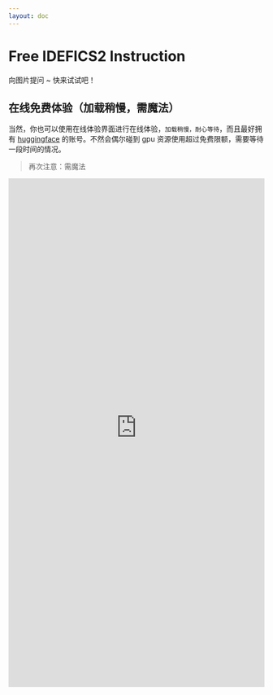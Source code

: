 ```yaml
---
layout: doc
---
```


# Free IDEFICS2 Instruction

向图片提问 ~ 快来试试吧！

## 在线免费体验（加载稍慢，需魔法）

当然，你也可以使用在线体验界面进行在线体验，`加载稍慢，耐心等待`，而且最好拥有 [huggingface](https://huggingface.co/) 的账号。不然会偶尔碰到 gpu 资源使用超过免费限额，需要等待一段时间的情况。

> 再次注意：需魔法

<iframe
	src="https://huggingfacem4-idefics-8b.hf.space"
	frameborder="0"
	width="100%"
	height="1000"
></iframe>